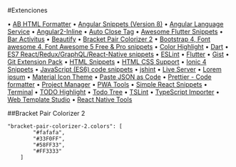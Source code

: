 #Extenciones

• [AB HTML Formatter](https://marketplace.visualstudio.com/items?itemName=zovorap.ab-html-formatter)
• [Angular Snippets (Version 8)](https://marketplace.visualstudio.com/items?itemName=johnpapa.Angular2)
• [Angular Language Service](https://marketplace.visualstudio.com/items?itemName=Angular.ng-template)
• [Angular2-Inline](https://marketplace.visualstudio.com/items?itemName=natewallace.angular2-inline)
• [Auto Close Tag](https://marketplace.visualstudio.com/items?itemName=formulahendry.auto-close-tag)
• [Awesome Flutter Snippets](https://marketplace.visualstudio.com/items?itemName=Nash.awesome-flutter-snippets)
• [Bar Activitus](https://marketplace.visualstudio.com/items?itemName=Gruntfuggly.activitusbar)
• [Beautify](https://marketplace.visualstudio.com/items?itemName=HookyQR.beautify)
• [Bracket Pair Colorizer 2](https://marketplace.visualstudio.com/items?itemName=CoenraadS.bracket-pair-colorizer-2)
• [Bootstrap 4, Font awesome 4, Font Awesome 5 Free & Pro snippets](https://marketplace.visualstudio.com/items?itemName=thekalinga.bootstrap4-vscode)
• [Color Highlight](https://marketplace.visualstudio.com/items?itemName=naumovs.color-highlight)
• [Dart](https://marketplace.visualstudio.com/items?itemName=Dart-Code.dart-code)
• [ES7 React/Redux/GraphQL/React-Native snippets](https://marketplace.visualstudio.com/items?itemName=dsznajder.es7-react-js-snippets)
• [ESLint](https://marketplace.visualstudio.com/items?itemName=dbaeumer.vscode-eslint)
• [Flutter](https://marketplace.visualstudio.com/items?itemName=Dart-Code.flutter)
• [Gist](https://marketplace.visualstudio.com/items?itemName=kenhowardpdx.vscode-gist)
• [Git Extension Pack](https://marketplace.visualstudio.com/items?itemName=donjayamanne.git-extension-pack)
• [HTML Snippets](https://marketplace.visualstudio.com/items?itemName=abusaidm.html-snippets)
• [HTML CSS Support](https://marketplace.visualstudio.com/items?itemName=ecmel.vscode-html-css)
• [Ionic 4 Snippets](https://marketplace.visualstudio.com/items?itemName=fivethree.vscode-ionic-snippets)
• [JavaScript (ES6) code snippets](https://marketplace.visualstudio.com/items?itemName=xabikos.JavaScriptSnippets)
• [jshint](https://marketplace.visualstudio.com/items?itemName=dbaeumer.jshint)
• [Live Server](https://marketplace.visualstudio.com/items?itemName=ritwickdey.LiveServer)
• [Lorem ipsum](https://marketplace.visualstudio.com/items?itemName=Tyriar.lorem-ipsum)
• [Material Icon Theme](https://marketplace.visualstudio.com/items?itemName=PKief.material-icon-theme)
• [Paste JSON as Code](https://marketplace.visualstudio.com/items?itemName=quicktype.quicktype)
• [Prettier - Code formatter](https://marketplace.visualstudio.com/items?itemName=esbenp.prettier-vscode)
• [Project Manager](https://marketplace.visualstudio.com/items?itemName=alefragnani.project-manager)
• [PWA Tools](https://marketplace.visualstudio.com/items?itemName=johnpapa.pwa-tools)
• [Simple React Snippets](https://marketplace.visualstudio.com/items?itemName=burkeholland.simple-react-snippets)
• [Terminal](https://marketplace.visualstudio.com/items?itemName=formulahendry.terminal)
• [TODO Highlight](https://marketplace.visualstudio.com/items?itemName=wayou.vscode-todo-highlight)
• [Todo Tree](https://marketplace.visualstudio.com/items?itemName=Gruntfuggly.todo-tree)
• [TSLint](https://marketplace.visualstudio.com/items?itemName=ms-vscode.vscode-typescript-tslint-plugin)
• [TypeScript Importer](https://marketplace.visualstudio.com/items?itemName=pmneo.tsimporter)
• [Web Template Studio](https://marketplace.visualstudio.com/items?itemName=WASTeamAccount.WebTemplateStudio-dev-nightly)
• [React Native Tools](https://marketplace.visualstudio.com/items?itemName=msjsdiag.vscode-react-native)

##Bracket Pair Colorizer 2

```
"bracket-pair-colorizer-2.colors": [
        "#fafafa",
        "#33F0FF",
        "#58FF33",
        "#FF3333"
    ]
```